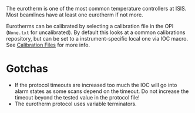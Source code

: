 The eurotherm is one of the most common temperature controllers at ISIS. Most beamlines have at least one eurotherm if not more.

Eurotherms can be calibrated by selecting a calibration file in the OPI (`None.txt` for uncalibrated). By default this looks at a common calibrations repository, but can be set to a instrument-specific local one via IOC macro. See [Calibration Files](https://github.com/ISISComputingGroup/ibex_developers_manual/wiki/Calibration-Files) for more info.

# Gotchas

- If the protocol timeouts are increased too much the IOC will go into alarm states as some scans depend on the timeout. Do not increase the timeout beyond the tested value in the protocol file!
- The eurotherm protocol uses variable terminators.